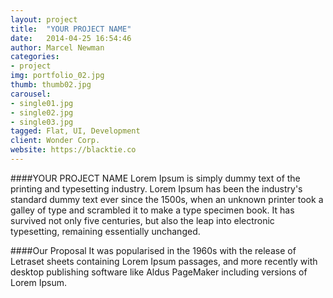```yaml
---
layout: project
title:  "YOUR PROJECT NAME"
date:   2014-04-25 16:54:46
author: Marcel Newman
categories:
- project
img: portfolio_02.jpg
thumb: thumb02.jpg
carousel:
- single01.jpg
- single02.jpg
- single03.jpg
tagged: Flat, UI, Development
client: Wonder Corp.
website: https://blacktie.co
---
```

####YOUR PROJECT NAME
Lorem Ipsum is simply dummy text of the printing and typesetting industry. Lorem Ipsum has been the industry's standard dummy text ever since the 1500s, when an unknown printer took a galley of type and scrambled it to make a type specimen book. It has survived not only five centuries, but also the leap into electronic typesetting, remaining essentially unchanged.

####Our Proposal
It was popularised in the 1960s with the release of Letraset sheets containing Lorem Ipsum passages, and more recently with desktop publishing software like Aldus PageMaker including versions of Lorem Ipsum.
